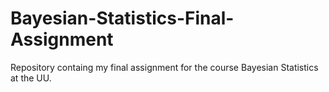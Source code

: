 # Bayesian-Statistics-Final-Assignment
Repository containg my final assignment for the course Bayesian Statistics at the UU. 
